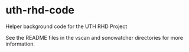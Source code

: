 uth-rhd-code
============

Helper background code for the UTH RHD Project

See the README files in the vscan and sonowatcher directories for more information.
